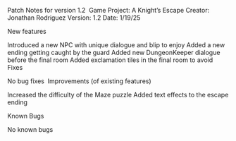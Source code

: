 Patch Notes for version 1.2
﻿
Game Project: A Knight’s Escape
Creator: Jonathan Rodriguez
Version: 1.2
Date: 1/19/25


New features

﻿Introduced a new NPC with unique dialogue and blip to enjoy
Added a new ending getting caught by the guard
Added new DungeonKeeper dialogue before the final room
Added exclamation tiles in the final room to avoid
﻿
Fixes

No bug fixes
﻿
Improvements (of existing features)

Increased the difficulty of the Maze puzzle
Added text effects to the escape ending




Known Bugs

﻿No known bugs
